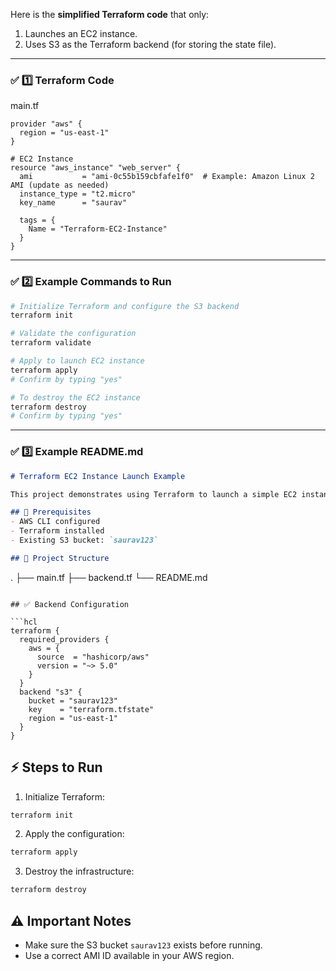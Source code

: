 Here is the **simplified Terraform code** that only:

1. Launches an EC2 instance.
2. Uses S3 as the Terraform backend (for storing the state file).

---

### ✅ 1️⃣ Terraform Code 

main.tf

```hcl
provider "aws" {
  region = "us-east-1"
}

# EC2 Instance
resource "aws_instance" "web_server" {
  ami           = "ami-0c55b159cbfafe1f0"  # Example: Amazon Linux 2 AMI (update as needed)
  instance_type = "t2.micro"
  key_name      = "saurav"

  tags = {
    Name = "Terraform-EC2-Instance"
  }
}
```

---

### ✅ 2️⃣ Example Commands to Run

```bash
# Initialize Terraform and configure the S3 backend
terraform init

# Validate the configuration
terraform validate

# Apply to launch EC2 instance
terraform apply
# Confirm by typing "yes"

# To destroy the EC2 instance
terraform destroy
# Confirm by typing "yes"
```

---

### ✅ 3️⃣ Example README.md

```markdown
# Terraform EC2 Instance Launch Example

This project demonstrates using Terraform to launch a simple EC2 instance with the Terraform state stored in an S3 bucket.

## 🔧 Prerequisites
- AWS CLI configured
- Terraform installed
- Existing S3 bucket: `saurav123`

## 📁 Project Structure

```

.
├── main.tf
├── backend.tf
└── README.md

````

## ✅ Backend Configuration

```hcl
terraform {
  required_providers {
    aws = {
      source  = "hashicorp/aws"
      version = "~> 5.0"
    }
  }
  backend "s3" {
    bucket = "saurav123"
    key    = "terraform.tfstate"
    region = "us-east-1"
  }
}
````

## ⚡ Steps to Run

1. Initialize Terraform:

```bash
terraform init
```

2. Apply the configuration:

```bash
terraform apply
```

3. Destroy the infrastructure:

```bash
terraform destroy
```

## ⚠️ Important Notes

* Make sure the S3 bucket `saurav123` exists before running.
* Use a correct AMI ID available in your AWS region.

```

